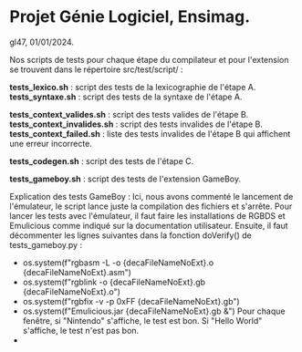 # Projet Génie Logiciel, Ensimag.
gl47, 01/01/2024.  


Nos scripts de tests pour chaque étape du compilateur et pour l'extension se trouvent dans le répertoire src/test/script/ :  

**tests_lexico.sh** : script des tests de la lexicographie de l'étape A.  
**tests_syntaxe.sh** : script des tests de la syntaxe de l'étape A.  

**tests_context_valides.sh** : script des tests valides de l'étape B.  
**tests_context_invalides.sh** : script des tests invalides de l'étape B.  
**tests_context_failed.sh** : liste des tests invalides de l'étape B qui affichent une erreur incorrecte.  

**tests_codegen.sh** : script des tests de l'étape C.  

**tests_gameboy.sh** : script des tests de l'extension GameBoy.

Explication des tests GameBoy : Ici, nous avons commenté le lancement de l'émulateur, le script lance juste la compilation des fichiers et s'arrête.
Pour lancer les tests avec l'émulateur, il faut faire les installations de RGBDS et Emulicious comme indiqué sur la documentation utilisateur.
Ensuite, il faut décommenter les lignes suivantes dans la fonction doVerify() de tests_gameboy.py :
- os.system(f"rgbasm -L -o {decaFileNameNoExt}.o {decaFileNameNoExt}.asm")
- os.system(f"rgblink -o {decaFileNameNoExt}.gb {decaFileNameNoExt}.o")
- os.system(f"rgbfix -v -p 0xFF {decaFileNameNoExt}.gb")
- os.system(f"Emulicious.jar {decaFileNameNoExt}.gb &")
Pour chaque fenêtre, si "Nintendo" s'affiche, le test est bon. Si "Hello World" s'affiche, le test n'est pas bon.
- 